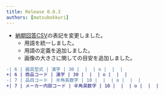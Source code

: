 ```yaml
---
title: Release 0.0.3
authors: [matsubokkuri]
---
```


- [納期回答CSV](/docs/csv)の表記を変更しました。
  - 用語を統一しました。
  - 用語の定義を追加しました。
  - 画像の大きさに関しての目安を追加しました。

```diff
-| 6 | 器具型式 | 漢字 | 30 |  |  | o |  |  |
+| 6 | 商品コード | 漢字 | 30 |  |  | o |  |  |
-| 7 | 品目コード | 半角英数字 | 10 |  |  | o |  |  |
+| 7 | メーカー内部コード | 半角英数字 | 10 |  |  | o |  |  |
```

